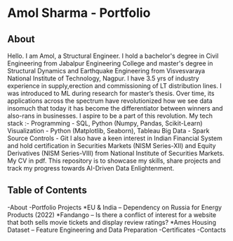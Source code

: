 # Amol Sharma - Portfolio

## About 

Hello. I am Amol, a Structural Engineer. I hold a bachelor's degree in Civil Engineering from Jabalpur Engineering College and master's degree in Structural Dynamics and Earthquake Engineering from Visvesvaraya National Institute of Technology, Nagpur. I have 3.5 yrs of industry experience in supply,erection and commissioning of LT distribution lines. 
I was introduced to ML during research for master’s thesis. Over time, its applications across the spectrum have revolutionized how we see data insomuch that today it has become the differentiator between winners and also-rans in businesses. I aspire to be a part of this revolution. 
My tech stack :-
Programming - SQL, Python (Numpy, Pandas, Scikit-Learn)
Visualization - Python (Matplotlib, Seaborn), Tableau
Big Data - Spark
Source Controls - Git
I also have a keen interest in Indian Financial System and hold certification in Securities Markets (NISM Series-XII) and Equity Derivatives (NISM Series-VIII) from National Institute of Securities Markets.
My CV in pdf.
This repository is to showcase my skills, share projects and track my progress towards AI-Driven Data Enlightenment.

## Table of Contents

-About
-Portfolio Projects
 *EU & India – Dependency on Russia for Energy Products (2022)
 *Fandango – Is there a conflict of interest for a website that both sells movie tickets and display review ratings?
 *Ames Housing Dataset – Feature Engineering and Data Preparation
-Certificates
-Contacts
